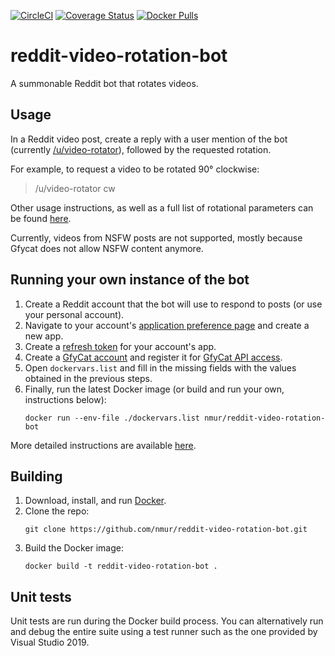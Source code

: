 [![CircleCI](https://img.shields.io/circleci/build/github/nmur/reddit-video-rotation-bot)](https://circleci.com/gh/nmur/reddit-video-rotation-bot) [![Coverage Status](https://coveralls.io/repos/github/nmur/reddit-video-rotation-bot/badge.svg?branch=master)](https://coveralls.io/github/nmur/reddit-video-rotation-bot?branch=master) [![Docker Pulls](https://img.shields.io/docker/pulls/nmur/reddit-video-rotation-bot)](https://hub.docker.com/r/nmur/reddit-video-rotation-bot) 

# reddit-video-rotation-bot
A summonable Reddit bot that rotates videos.

## Usage
In a Reddit video post, create a reply with a user mention of the bot (currently [/u/video-rotator](https://www.reddit.com/user/video-rotator)), followed by the requested rotation.

For example, to request a video to be rotated 90° clockwise:  
> /u/video-rotator cw  

Other usage instructions, as well as a full list of rotational parameters can be found [here](https://github.com/nmur/reddit-video-rotation-bot/wiki/Detailed-usage-instructions).  
  
Currently, videos from NSFW posts are not supported, mostly because Gfycat does not allow NSFW content anymore.

## Running your own instance of the bot
1. Create a Reddit account that the bot will use to respond to posts (or use your personal account).
2. Navigate to your account's [application preference page](https://www.reddit.com/prefs/apps) and create a new app.
3. Create a [refresh token](https://github.com/reddit-archive/reddit/wiki/OAuth2#authorization) for your account's app.
4. Create a [GfyCat account](https://gfycat.com/signup) and register it for [GfyCat API access](https://developers.gfycat.com/signup/#/apiform).
5. Open `dockervars.list` and fill in the missing fields with the values obtained in the previous steps.
6. Finally, run the latest Docker image (or build and run your own, instructions below):
    ```   
    docker run --env-file ./dockervars.list nmur/reddit-video-rotation-bot
    ```
    
More detailed instructions are available [here](https://github.com/nmur/reddit-video-rotation-bot/wiki/Detailed-steps-for-running-your-own-instance-of-the-bot).

## Building
1. Download, install, and run [Docker](https://docs.docker.com/get-docker/).
2. Clone the repo:  
    ```   
    git clone https://github.com/nmur/reddit-video-rotation-bot.git
    ```
3. Build the Docker image:
    ```   
    docker build -t reddit-video-rotation-bot .
    ```

## Unit tests
Unit tests are run during the Docker build process. You can alternatively run and debug the entire suite using a test runner such as the one provided by Visual Studio 2019.


